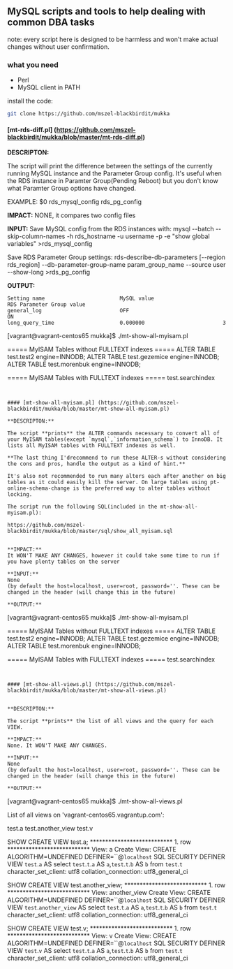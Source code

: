 ## MySQL scripts and tools to help dealing with common DBA tasks

note: every script here is designed to be harmless and won't make actual changes without user confirmation.

### what you need

  - Perl
  - MySQL client in PATH  

install the code:
```bash
git clone https://github.com/mszel-blackbirdit/mukka
```
#### [mt-rds-diff.pl] (https://github.com/mszel-blackbirdit/mukka/blob/master/mt-rds-diff.pl)

**DESCRIPTON:**

The script will print the difference between the settings of the currently running MySQL instance and the Parameter Group config. It's useful when the RDS instance in Paramter Group(Pending Reboot) but you don't know what Paramter Group options have changed. 

EXAMPLE:
$0 rds_mysql_config rds_pg_config  

**IMPACT:**
NONE, it compares two config files

**INPUT:**
Save MySQL config from the RDS instances with:
mysql --batch --skip-column-names -h rds_hostname -u username -p -e "show global variables" >rds_mysql_config

Save RDS Parameter Group settings:
rds-describe-db-parameters [--region rds_region] --db-parameter-group-name param_group_name --source user --show-long >rds_pg_config

**OUTPUT:**
```
Setting name                        MySQL value                      RDS Parameter Group value
general_log                         OFF                              ON
long_query_time                     0.000000                         3

```
[vagrant@vagrant-centos65 mukka]$ ./mt-show-all-myisam.pl

===== MyISAM Tables without FULLTEXT indexes =====
ALTER TABLE test.test2 engine=INNODB;
ALTER TABLE test.gezemice engine=INNODB;
ALTER TABLE test.morenbuk engine=INNODB;

===== MyISAM Tables with FULLTEXT indexes =====
test.searchindex
```


#### [mt-show-all-myisam.pl] (https://github.com/mszel-blackbirdit/mukka/blob/master/mt-show-all-myisam.pl)

**DESCRIPTON:**

The script **prints** the ALTER commands necessary to convert all of your MyISAM tables(except `mysql`,`information_schema`) to InnoDB. It lists all MyISAM tables with FULLTEXT indexes as well.

**The last thing I'drecommend to run these ALTER-s without considering the cons and pros, handle the output as a kind of hint.** 

It's also not recommended to run many alters each after another on big tables as it could easily kill the server. On large tables using pt-online-schema-change is the preferred way to alter tables without locking.

The script run the following SQL(included in the mt-show-all-myisam.pl):

https://github.com/mszel-blackbirdit/mukka/blob/master/sql/show_all_myisam.sql


**IMPACT:** 
It WON'T MAKE ANY CHANGES, however it could take some time to run if you have plenty tables on the server

**INPUT:**
None 
(by default the host=localhost, user=root, password=''. These can be changed in the header (will change this in the future)

**OUTPUT:**

```
[vagrant@vagrant-centos65 mukka]$ ./mt-show-all-myisam.pl

===== MyISAM Tables without FULLTEXT indexes =====
ALTER TABLE test.test2 engine=INNODB;
ALTER TABLE test.gezemice engine=INNODB;
ALTER TABLE test.morenbuk engine=INNODB;

===== MyISAM Tables with FULLTEXT indexes =====
test.searchindex
```


#### [mt-show-all-views.pl] (https://github.com/mszel-blackbirdit/mukka/blob/master/mt-show-all-views.pl)


**DESCRIPTON:**

The script **prints** the list of all views and the query for each VIEW.

**IMPACT:**
None. It WON'T MAKE ANY CHANGES.

**INPUT:**
None 
(by default the host=localhost, user=root, password=''. These can be changed in the header (will change this in the future)

**OUTPUT:**
```
[vagrant@vagrant-centos65 mukka]$ ./mt-show-all-views.pl

List of all views on 'vagrant-centos65.vagrantup.com':

test.a
test.another_view
test.v


SHOW CREATE VIEW test.a;
*************************** 1. row ***************************
                View: a
         Create View: CREATE ALGORITHM=UNDEFINED DEFINER=``@`localhost` SQL SECURITY DEFINER VIEW `test`.`a` AS select `test`.`t`.`a` AS `a`,`test`.`t`.`b` AS `b` from `test`.`t`
character_set_client: utf8
collation_connection: utf8_general_ci


SHOW CREATE VIEW test.another_view;
*************************** 1. row ***************************
                View: another_view
         Create View: CREATE ALGORITHM=UNDEFINED DEFINER=``@`localhost` SQL SECURITY DEFINER VIEW `test`.`another_view` AS select `test`.`t`.`a` AS `a`,`test`.`t`.`b` AS `b` from `test`.`t`
character_set_client: utf8
collation_connection: utf8_general_ci


SHOW CREATE VIEW test.v;
*************************** 1. row ***************************
                View: v
         Create View: CREATE ALGORITHM=UNDEFINED DEFINER=``@`localhost` SQL SECURITY DEFINER VIEW `test`.`v` AS select `test`.`t`.`a` AS `a`,`test`.`t`.`b` AS `b` from `test`.`t`
character_set_client: utf8
collation_connection: utf8_general_ci
```

